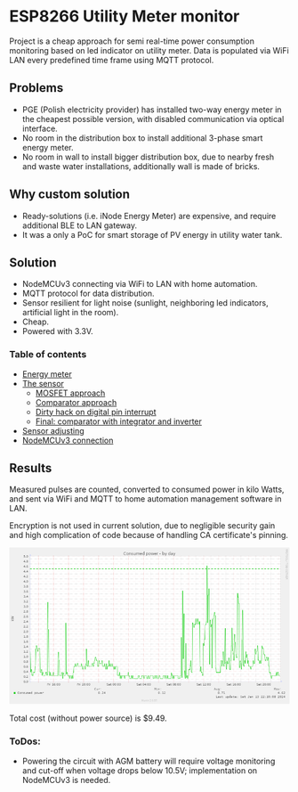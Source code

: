 # ESP8266 Utility Meter monitor

Project is a cheap approach for semi real-time power consumption monitoring based
on led indicator on utility meter. Data is populated via WiFi LAN every predefined time frame using MQTT protocol.

## Problems

* PGE (Polish electricity provider) has installed two-way energy meter
in the cheapest possible version, with disabled communication via optical interface.
* No room in the distribution box to install additional 3-phase smart energy meter.
* No room in wall to install bigger distribution box, due to nearby fresh and waste water installations, additionally wall is made of bricks.

## Why custom solution

* Ready-solutions (i.e. iNode Energy Meter) are expensive, and require additional BLE to LAN gateway.
* It was a only a PoC for smart storage of PV energy in utility water tank.

## Solution

* NodeMCUv3 connecting via WiFi to LAN with home automation.
* MQTT protocol for data distribution.
* Sensor resilient for light noise (sunlight, neighboring led indicators, artificial light in the room).
* Cheap.
* Powered with 3.3V.

### Table of contents

* [Energy meter](https://github.com/malipek/esp8266_utility_meter_mon/blob/master/SOLUTION.md#energy-meter)
* [The sensor](https://github.com/malipek/esp8266_utility_meter_mon/blob/master/SOLUTION.md#the-sensor)
  * [MOSFET approach](https://github.com/malipek/esp8266_utility_meter_mon/blob/master/SOLUTION.md#mosfet-approach)
  * [Comparator approach](https://github.com/malipek/esp8266_utility_meter_mon/blob/master/SOLUTION.md#comparator-approach)
  * [Dirty hack on digital pin interrupt](https://github.com/malipek/esp8266_utility_meter_mon/blob/master/SOLUTION.md#dirty-hack-on-digital-pin-interrupt)
  * [Final: comparator with integrator and inverter](https://github.com/malipek/esp8266_utility_meter_mon/blob/master/SOLUTION.md#comparator-with-integrator-and-inverter)
* [Sensor adjusting](https://github.com/malipek/esp8266_utility_meter_mon/blob/master/SOLUTION.md#sensor-adjusting)
* [NodeMCUv3 connection](https://github.com/malipek/esp8266_utility_meter_mon/blob/master/SOLUTION.md#nodemcuv3-connection)

## Results

Measured pulses are counted, converted to consumed power in kilo Watts, and sent via WiFi and MQTT to home automation management software in LAN.

Encryption is not used in current solution, due to negligible security gain and high complication of code because of handling CA certificate's pinning.

![Screenshot of the RRD graph with daily power consumption](https://raw.githubusercontent.com/malipek/esp8266_utility_meter_mon/master/assets/power_consumed-day.png)

Total cost (without power source) is $9.49.

### ToDos:

* Powering the circuit with AGM battery will require voltage monitoring and cut-off when voltage drops below 10.5V; implementation on NodeMCUv3 is needed.
